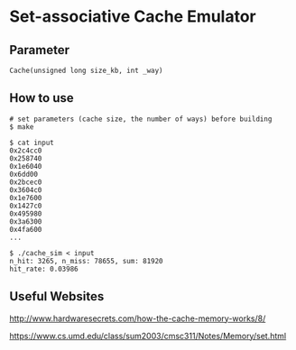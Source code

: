 # Set-associative Cache Emulator

## Parameter
`Cache(unsigned long size_kb, int _way)`

## How to use

```
# set parameters (cache size, the number of ways) before building
$ make

$ cat input
0x2c4cc0
0x258740
0x1e6040
0x6dd00
0x2bcec0
0x3604c0
0x1e7600
0x1427c0
0x495980
0x3a6300
0x4fa600
...

$ ./cache_sim < input
n_hit: 3265, n_miss: 78655, sum: 81920
hit_rate: 0.03986
```

## Useful Websites

http://www.hardwaresecrets.com/how-the-cache-memory-works/8/

https://www.cs.umd.edu/class/sum2003/cmsc311/Notes/Memory/set.html